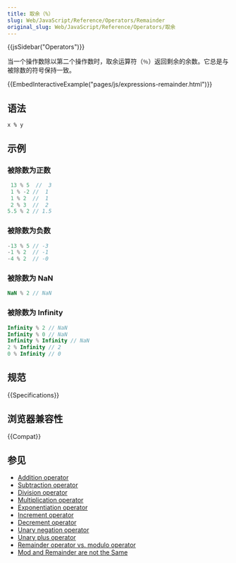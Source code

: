 ```yaml
---
title: 取余（%）
slug: Web/JavaScript/Reference/Operators/Remainder
original_slug: Web/JavaScript/Reference/Operators/取余
---
```


{{jsSidebar("Operators")}}

当一个操作数除以第二个操作数时，取余运算符（`％`）返回剩余的余数。它总是与被除数的符号保持一致。

{{EmbedInteractiveExample("pages/js/expressions-remainder.html")}}

## 语法

```js-nolint
x % y
```

## 示例

### 被除数为正数

```js
 13 % 5  //  3
 1 % -2 //  1
 1 % 2  //  1
 2 % 3  //  2
5.5 % 2 // 1.5
```

### 被除数为负数

```js
-13 % 5 // -3
-1 % 2  // -1
-4 % 2  // -0
```

### 被除数为 NaN

```js
NaN % 2 // NaN
```

### 被除数为 Infinity

```js
Infinity % 2 // NaN
Infinity % 0 // NaN
Infinity % Infinity // NaN
2 % Infinity // 2
0 % Infinity // 0
```

## 规范

{{Specifications}}

## 浏览器兼容性

{{Compat}}

## 参见

- [Addition operator](/zh-CN/docs/Web/JavaScript/Reference/Operators/Addition)
- [Subtraction operator](/zh-CN/docs/Web/JavaScript/Reference/Operators/Subtraction)
- [Division operator](/zh-CN/docs/Web/JavaScript/Reference/Operators/Division)
- [Multiplication operator](/zh-CN/docs/Web/JavaScript/Reference/Operators/Multiplication)
- [Exponentiation operator](/zh-CN/docs/Web/JavaScript/Reference/Operators/Exponentiation)
- [Increment operator](/zh-CN/docs/Web/JavaScript/Reference/Operators/Increment)
- [Decrement operator](/zh-CN/docs/Web/JavaScript/Reference/Operators/Decrement)
- [Unary negation operator](/zh-CN/docs/Web/JavaScript/Reference/Operators/Unary_negation)
- [Unary plus operator](/zh-CN/docs/Web/JavaScript/Reference/Operators/Unary_plus)
- [Remainder operator vs. modulo operator](https://2ality.com/2019/08/remainder-vs-modulo.html)
- [Mod and Remainder are not the Same](https://bigmachine.io/2018/08/21/mod-and-remainder-are-not-the-same-2/)
